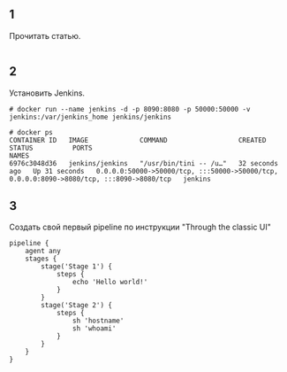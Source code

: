 ## 1

Прочитать статью.

```

```


## 2

Установить Jenkins.

```
# docker run --name jenkins -d -p 8090:8080 -p 50000:50000 -v jenkins:/var/jenkins_home jenkins/jenkins

# docker ps
CONTAINER ID   IMAGE             COMMAND                  CREATED          STATUS          PORTS                                                                                      NAMES
6976c3048d36   jenkins/jenkins   "/usr/bin/tini -- /u…"   32 seconds ago   Up 31 seconds   0.0.0.0:50000->50000/tcp, :::50000->50000/tcp, 0.0.0.0:8090->8080/tcp, :::8090->8080/tcp   jenkins
```


## 3

Создать свой первый pipeline по инструкции "Through the classic UI"

```
pipeline {
    agent any 
    stages {
        stage('Stage 1') {
            steps {
                echo 'Hello world!' 
            }
        }
        stage('Stage 2') {
            steps {
                sh 'hostname'
                sh 'whoami'
            }
        }
    }
}
```